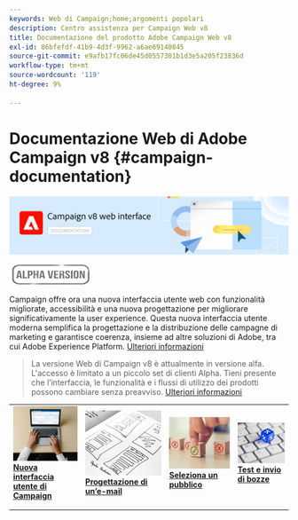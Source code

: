 ```yaml
---
keywords: Web di Campaign;home;argomenti popolari
description: Centro assistenza per Campaign Web v8
title: Documentazione del prodotto Adobe Campaign Web v8
exl-id: 86bfefdf-41b9-4d3f-9962-a6ae69140845
source-git-commit: e9afb17fc06de45d0557301b1d3e5a205f23836d
workflow-type: tm+mt
source-wordcount: '119'
ht-degree: 9%

---
```


# Documentazione Web di Adobe Campaign v8 {#campaign-documentation}

![](assets/do-not-localize/banner-documentationv8.png)

![](assets/do-not-localize/badge.png)


Campaign offre ora una nuova interfaccia utente web con funzionalità migliorate, accessibilità e una nuova progettazione per migliorare significativamente la user experience. Questa nuova interfaccia utente moderna semplifica la progettazione e la distribuzione delle campagne di marketing e garantisce coerenza, insieme ad altre soluzioni di Adobe, tra cui Adobe Experience Platform. [Ulteriori informazioni](get-started/get-started.md)

>La versione Web di Campaign v8 è attualmente in versione alfa. L&#39;accesso è limitato a un piccolo set di clienti Alpha. Tieni presente che l’interfaccia, le funzionalità e i flussi di utilizzo dei prodotti possono cambiare senza preavviso. [Ulteriori informazioni](rn/release-notes.md)


<table style="table-layout:fixed"><tr style="border: 0;">
<td>
<a href="get-started/user-interface.md">
<img alt="nuova interfaccia" src="assets/do-not-localize/email-create.jpeg">
</a>
<div><a href="get-started/user-interface.md"><strong>Nuova interfaccia utente di Campaign</strong>
</div>
<p>
</td>
<td>
<a href="content/create-email-content.md">
<img alt="Infrequente" src="assets/do-not-localize/email-design.jpg">
</a>
<div>
<a href="content/create-email-content.md"><strong>Progettazione di un’e-mail</strong></a>
</div>
<p></td>
<td>
<a href="audience/about-audiences.md">
<img alt="Tipi di pubblico" src="assets/do-not-localize/email-opt-out.jpg">
</a>
<div>
<a href="audience/about-audiences.md"><strong>Seleziona un pubblico</strong></a>
</div>
<p>
</td>
<td>
<a href="preview-test/proofs.md">
<img alt="Convalida" src="assets/do-not-localize/email-config.jpg">
</a>
<div>
<a href="preview-test/proofs.md"><strong>Test e invio di bozze</strong></a>
</div>
<p>
</td>
</tr></table>
